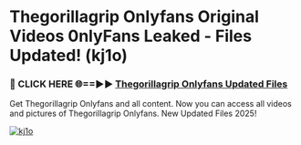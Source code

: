 # Thegorillagrip Onlyfans Original Videos 0nlyFans Leaked - Files Updated! (kj1o)

<h3>🔴 CLICK HERE 🌐==►► <a href="https://tinyurl.com/2m67pmp6" rel="nofollow">Thegorillagrip Onlyfans Updated Files</a></h3>

Get Thegorillagrip Onlyfans and all content. Now you can access all videos and pictures of Thegorillagrip Onlyfans. New Updated Files 2025!

[![kj1o](https://i.imgur.com/H4QAA4z.gif)](https://tinyurl.com/2m67pmp6)